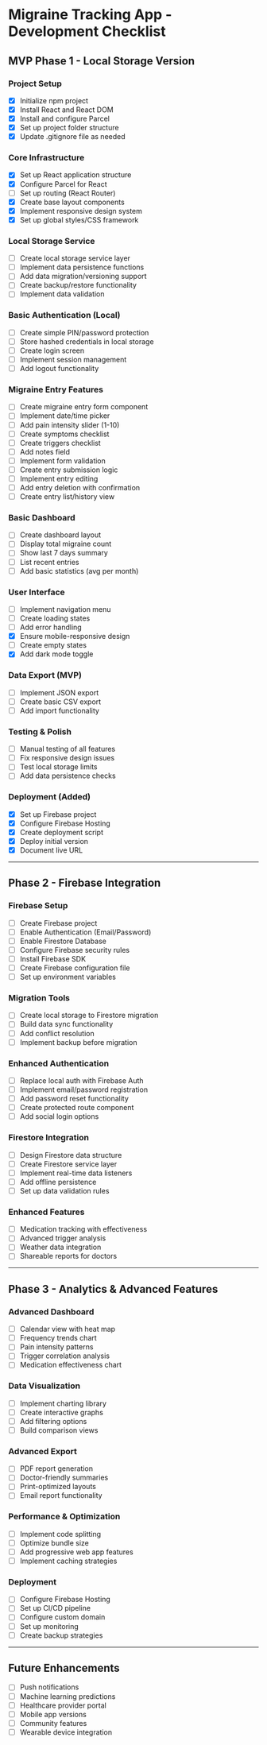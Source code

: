 # Migraine Tracking App - Development Checklist

## MVP Phase 1 - Local Storage Version

### Project Setup
- [x] Initialize npm project
- [x] Install React and React DOM
- [x] Install and configure Parcel
- [x] Set up project folder structure
- [x] Update .gitignore file as needed

### Core Infrastructure
- [x] Set up React application structure
- [x] Configure Parcel for React
- [ ] Set up routing (React Router)
- [x] Create base layout components
- [x] Implement responsive design system
- [x] Set up global styles/CSS framework

### Local Storage Service
- [ ] Create local storage service layer
- [ ] Implement data persistence functions
- [ ] Add data migration/versioning support
- [ ] Create backup/restore functionality
- [ ] Implement data validation

### Basic Authentication (Local)
- [ ] Create simple PIN/password protection
- [ ] Store hashed credentials in local storage
- [ ] Create login screen
- [ ] Implement session management
- [ ] Add logout functionality

### Migraine Entry Features
- [ ] Create migraine entry form component
- [ ] Implement date/time picker
- [ ] Add pain intensity slider (1-10)
- [ ] Create symptoms checklist
- [ ] Create triggers checklist
- [ ] Add notes field
- [ ] Implement form validation
- [ ] Create entry submission logic
- [ ] Implement entry editing
- [ ] Add entry deletion with confirmation
- [ ] Create entry list/history view

### Basic Dashboard
- [ ] Create dashboard layout
- [ ] Display total migraine count
- [ ] Show last 7 days summary
- [ ] List recent entries
- [ ] Add basic statistics (avg per month)

### User Interface
- [ ] Implement navigation menu
- [ ] Create loading states
- [ ] Add error handling
- [x] Ensure mobile-responsive design
- [ ] Create empty states
- [x] Add dark mode toggle

### Data Export (MVP)
- [ ] Implement JSON export
- [ ] Create basic CSV export
- [ ] Add import functionality

### Testing & Polish
- [ ] Manual testing of all features
- [ ] Fix responsive design issues
- [ ] Test local storage limits
- [ ] Add data persistence checks

### Deployment (Added)
- [x] Set up Firebase project
- [x] Configure Firebase Hosting
- [x] Create deployment script
- [x] Deploy initial version
- [x] Document live URL

---

## Phase 2 - Firebase Integration

### Firebase Setup
- [ ] Create Firebase project
- [ ] Enable Authentication (Email/Password)
- [ ] Enable Firestore Database
- [ ] Configure Firebase security rules
- [ ] Install Firebase SDK
- [ ] Create Firebase configuration file
- [ ] Set up environment variables

### Migration Tools
- [ ] Create local storage to Firestore migration
- [ ] Build data sync functionality
- [ ] Add conflict resolution
- [ ] Implement backup before migration

### Enhanced Authentication
- [ ] Replace local auth with Firebase Auth
- [ ] Implement email/password registration
- [ ] Add password reset functionality
- [ ] Create protected route component
- [ ] Add social login options

### Firestore Integration
- [ ] Design Firestore data structure
- [ ] Create Firestore service layer
- [ ] Implement real-time data listeners
- [ ] Add offline persistence
- [ ] Set up data validation rules

### Enhanced Features
- [ ] Medication tracking with effectiveness
- [ ] Advanced trigger analysis
- [ ] Weather data integration
- [ ] Shareable reports for doctors

---

## Phase 3 - Analytics & Advanced Features

### Advanced Dashboard
- [ ] Calendar view with heat map
- [ ] Frequency trends chart
- [ ] Pain intensity patterns
- [ ] Trigger correlation analysis
- [ ] Medication effectiveness chart

### Data Visualization
- [ ] Implement charting library
- [ ] Create interactive graphs
- [ ] Add filtering options
- [ ] Build comparison views

### Advanced Export
- [ ] PDF report generation
- [ ] Doctor-friendly summaries
- [ ] Print-optimized layouts
- [ ] Email report functionality

### Performance & Optimization
- [ ] Implement code splitting
- [ ] Optimize bundle size
- [ ] Add progressive web app features
- [ ] Implement caching strategies

### Deployment
- [ ] Configure Firebase Hosting
- [ ] Set up CI/CD pipeline
- [ ] Configure custom domain
- [ ] Set up monitoring
- [ ] Create backup strategies

---

## Future Enhancements
- [ ] Push notifications
- [ ] Machine learning predictions
- [ ] Healthcare provider portal
- [ ] Mobile app versions
- [ ] Community features
- [ ] Wearable device integration